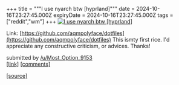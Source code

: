 +++
title = """I use nyarch btw [hyprland]"""
date = 2024-10-16T23:27:45.000Z
expiryDate = 2024-10-16T23:27:45.000Z
tags = ["reddit","wm"]
+++
[![I use nyarch btw [hyprland]](https://a.thumbs.redditmedia.com/Km_pCiWik3YmgguYW2eIDxXRW0YBXC2xOFSWqtOy7h8.jpg "I use nyarch btw [hyprland]")](https://www.reddit.com/r/unixporn/comments/1g5d5xc/i_use_nyarch_btw_hyprland/)

Link: [https://github.com/aqmpolyface/dotfiles](https://github.com/aqmpolyface/dotfiles) This ismty first rice. I'd appreciate any constructive criticism, or advices. Thanks!

submitted by [/u/Most\_Option\_9153](https://www.reddit.com/user/Most_Option_9153)  
[\[link\]](https://www.reddit.com/gallery/1g5d5xc) [\[comments\]](https://www.reddit.com/r/unixporn/comments/1g5d5xc/i_use_nyarch_btw_hyprland/)

[[source]](https://www.reddit.com/r/unixporn/comments/1g5d5xc/i_use_nyarch_btw_hyprland/)
